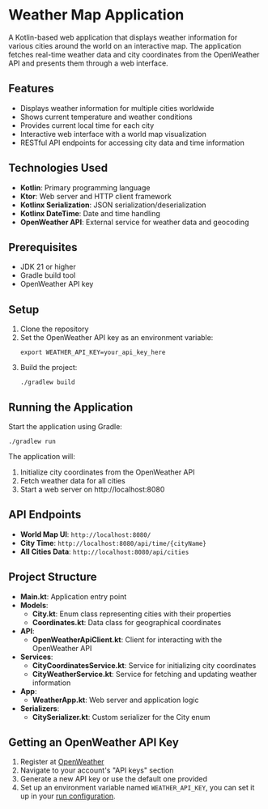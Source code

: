 # Weather Map Application

A Kotlin-based web application that displays weather information for various cities around the world on an interactive map. The application fetches real-time weather data and city coordinates from the OpenWeather API and presents them through a web interface.

## Features

- Displays weather information for multiple cities worldwide
- Shows current temperature and weather conditions
- Provides current local time for each city
- Interactive web interface with a world map visualization
- RESTful API endpoints for accessing city data and time information

## Technologies Used

- **Kotlin**: Primary programming language
- **Ktor**: Web server and HTTP client framework
- **Kotlinx Serialization**: JSON serialization/deserialization
- **Kotlinx DateTime**: Date and time handling
- **OpenWeather API**: External service for weather data and geocoding

## Prerequisites

- JDK 21 or higher
- Gradle build tool
- OpenWeather API key

## Setup

1. Clone the repository
2. Set the OpenWeather API key as an environment variable:
   ```
   export WEATHER_API_KEY=your_api_key_here
   ```
3. Build the project:
   ```
   ./gradlew build
   ```

## Running the Application

Start the application using Gradle:

```
./gradlew run
```

The application will:
1. Initialize city coordinates from the OpenWeather API
2. Fetch weather data for all cities
3. Start a web server on http://localhost:8080

## API Endpoints

- **World Map UI**: `http://localhost:8080/`
- **City Time**: `http://localhost:8080/api/time/{cityName}`
- **All Cities Data**: `http://localhost:8080/api/cities`

## Project Structure

- **Main.kt**: Application entry point
- **Models**:
  - **City.kt**: Enum class representing cities with their properties
  - **Coordinates.kt**: Data class for geographical coordinates
- **API**:
  - **OpenWeatherApiClient.kt**: Client for interacting with the OpenWeather API
- **Services**:
  - **CityCoordinatesService.kt**: Service for initializing city coordinates
  - **CityWeatherService.kt**: Service for fetching and updating weather information
- **App**:
  - **WeatherApp.kt**: Web server and application logic
- **Serializers**:
  - **CitySerializer.kt**: Custom serializer for the City enum

## Getting an OpenWeather API Key

1. Register at [OpenWeather](https://openweathermap.org/)
2. Navigate to your account's "API keys" section
3. Generate a new API key or use the default one provided
4. Set up an environment variable named `WEATHER_API_KEY`, you can set it up in your [run configuration](https://www.jetbrains.com/help/objc/add-environment-variables-and-program-arguments.html#add-environment-variables).